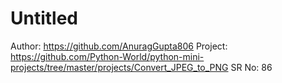 # Untitled

Author: https://github.com/AnuragGupta806
Project: https://github.com/Python-World/python-mini-projects/tree/master/projects/Convert_JPEG_to_PNG
SR No: 86